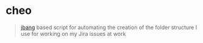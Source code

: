 # cheo

> [jbang](jbang.dev) based script for automating the creation of the folder
> structure I use for working on my Jira issues at work
